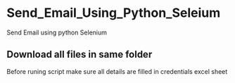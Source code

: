 # Send_Email_Using_Python_Seleium
Send Email using python Selenium
## Download all files in same folder
Before runing script make sure all details are filled in credentials excel sheet
